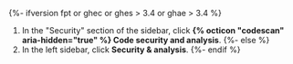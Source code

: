 {%- ifversion fpt or ghec or ghes > 3.4 or ghae > 3.4 %}
1. In the "Security" section of the sidebar, click **{% octicon "codescan" aria-hidden="true" %} Code security and analysis**.
{%- else %}
1. In the left sidebar, click **Security & analysis**.
{%- endif %}
